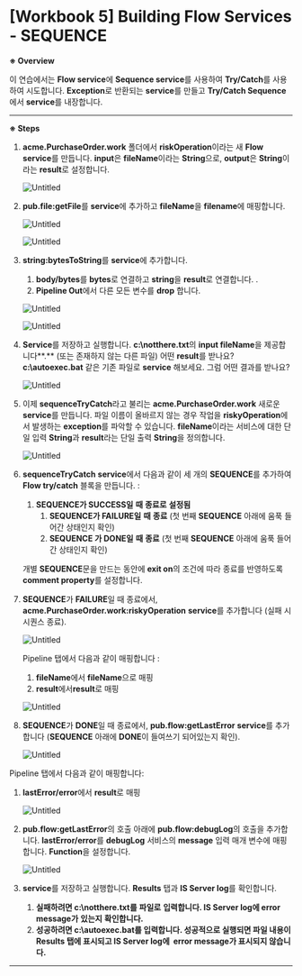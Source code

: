 # [Workbook 5] Building Flow Services - SEQUENCE

**※ Overview**

이 연습에서는 **Flow service**에 **Sequence service**를 사용하여 **Try/Catch**를 사용하여 시도합니다. **Exception**로 반환되는 **service**를 만들고 **Try/Catch Sequence**에서 **service**를 내장합니다. 

---

**※ Steps**

1. **acme.PurchaseOrder.work** 폴더에서 **riskOperation**이라는 새 **Flow service**를 만듭니다. **input**은 **fileName**이라는 **String**으로, **output**은 **String**이라는 **result**로 설정합니다. 
    
    ![Untitled](%5BWorkbook%205%5D%20Building%20Flow%20Services%20-%20SEQUENCE%20a8b9a6266353486e8a0b2ddefd0adee4/Untitled.png)
    

1. **pub.file:getFile**를 **service**에 추가하고 **fileName**을 **filename**에 매핑합니다.   
    
    ![Untitled](%5BWorkbook%205%5D%20Building%20Flow%20Services%20-%20SEQUENCE%20a8b9a6266353486e8a0b2ddefd0adee4/Untitled%201.png)
    
    ![Untitled](%5BWorkbook%205%5D%20Building%20Flow%20Services%20-%20SEQUENCE%20a8b9a6266353486e8a0b2ddefd0adee4/Untitled%202.png)
    

1. **string:bytesToString**를 **service**에 추가합니다.
    1. **body/bytes**를 **bytes**로 연결하고 **string**을 **result**로 연결합니다. .
    2. **Pipeline Out**에서 다른 모든 변수를 **drop** 합니다.
    
    ![Untitled](%5BWorkbook%205%5D%20Building%20Flow%20Services%20-%20SEQUENCE%20a8b9a6266353486e8a0b2ddefd0adee4/Untitled%203.png)
    
    ![Untitled](%5BWorkbook%205%5D%20Building%20Flow%20Services%20-%20SEQUENCE%20a8b9a6266353486e8a0b2ddefd0adee4/Untitled%204.png)
    

1. **Service**를 저장하고 실행합니다. **c:\notthere.txt**의 **input fileName**을 제공합니다**.** (또는 존재하지 않는 다른 파일) 어떤 **result**를 받나요? **c:\autoexec.bat** 같은 기존 파일로 **service** 해보세요. 그럼 어떤 결과를 받나요?    
    
    ![Untitled](%5BWorkbook%205%5D%20Building%20Flow%20Services%20-%20SEQUENCE%20a8b9a6266353486e8a0b2ddefd0adee4/Untitled%205.png)
    
2. 이제 **sequenceTryCatch**라고 불리는 **acme.PurchaseOrder.work**  새로운 **service**를 만듭니다. 파일 이름이 올바르지 않는 경우 작업을 **riskyOperation**에서 발생하는 **exception**를 파악할 수 있습니다. **fileName**이라는 서비스에 대한 단일 입력 **String**과 **result**라는 단일 출력 **String**을 정의합니다.   
    
    ![Untitled](%5BWorkbook%205%5D%20Building%20Flow%20Services%20-%20SEQUENCE%20a8b9a6266353486e8a0b2ddefd0adee4/Untitled%206.png)
    

1. **sequenceTryCatch** **service**에서 다음과 같이 세 개의 **SEQUENCE**를 추가하여 **Flow try/catch** 블록을 만듭니다. :
    1. **SEQUENCE가 SUCCESS일** **때** **종료로** **설정됨**
        1. **SEQUENCE가 FAILURE일** **때** **종료** (첫 번째 **SEQUENCE** 아래에 움푹 들어간 상태인지 확인)
        2. **SEQUENCE 가 DONE일** **때** **종료** (첫 번째 **SEQUENCE** 아래에 움푹 들어간 상태인지 확인)
        
    
    개별 **SEQUENCE**문을 만드는 동안에 **exit on**의 조건에 따라 종료를 반영하도록 **comment property**를 설정합니다. 
    
2. **SEQUENCE**가 **FAILURE**일 때 종료에서, **acme.PurchaseOrder.work:riskyOperation** **service**를 추가합니다 (실패 시 시퀀스 종료).   
    
    ![Untitled](%5BWorkbook%205%5D%20Building%20Flow%20Services%20-%20SEQUENCE%20a8b9a6266353486e8a0b2ddefd0adee4/Untitled%207.png)
    
    Pipeline 탭에서 다음과 같이 매핑합니다 :
    
    1. **fileName**에서 **fileName**으로 매핑
    2. **result**에서**result**로 매핑
    
    ![Untitled](%5BWorkbook%205%5D%20Building%20Flow%20Services%20-%20SEQUENCE%20a8b9a6266353486e8a0b2ddefd0adee4/Untitled%208.png)
    

1. **SEQUENCE**가 **DONE**일 때 종료에서, **pub.flow:getLastError** **service**를 추가합니다 (**SEQUENCE** 아래에 **DONE**이 들여쓰기 되어있는지 확인).  
    
    ![Untitled](%5BWorkbook%205%5D%20Building%20Flow%20Services%20-%20SEQUENCE%20a8b9a6266353486e8a0b2ddefd0adee4/Untitled%209.png)
    

Pipeline 탭에서 다음과 같이 매핑합니다:

1. **lastError/error**에서 **result**로 매핑
    
    ![Untitled](%5BWorkbook%205%5D%20Building%20Flow%20Services%20-%20SEQUENCE%20a8b9a6266353486e8a0b2ddefd0adee4/Untitled%2010.png)
    

1. **pub.flow:getLastError**의 호출 아래에 **pub.flow:debugLog**의 호출을 추가합니다. **lastError/error**를 **debugLog** 서비스의 **message** 입력 매개 변수에 매핑합니다. **Function**을 설정합니다.   
    
    ![Untitled](%5BWorkbook%205%5D%20Building%20Flow%20Services%20-%20SEQUENCE%20a8b9a6266353486e8a0b2ddefd0adee4/Untitled%2011.png)
    

1. **service**를 저장하고 실행합니다. **Results** 탭과 **IS Server log**를 확인합니다.
    1. **실패하려면 c:\notthere.txt를** **파일로** **입력합니다. IS Server log에 error message가** **있는지** **확인합니다.**
    2. **성공하려면 c:\autoexec.bat를 입력합니다. 성공적으로 실행되면 파일 내용이 Results 탭에 표시되고 IS Server log에  error message가 표시되지 않습니다.**

---